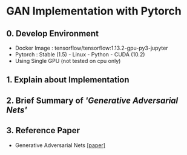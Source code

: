 # GAN Implementation with Pytorch


## 0. Develop Environment
- Docker Image : tensorflow/tensorflow:1.13.2-gpu-py3-jupyter
- Pytorch : Stable (1.5) - Linux - Python - CUDA (10.2)
- Using Single GPU (not tested on cpu only)


## 1. Explain about Implementation


## 2. Brief Summary of *'Generative Adversarial Nets'*


## 3. Reference Paper
- Generative Adversarial Nets [[paper]](https://arxiv.org/pdf/1406.2661.pdf)
